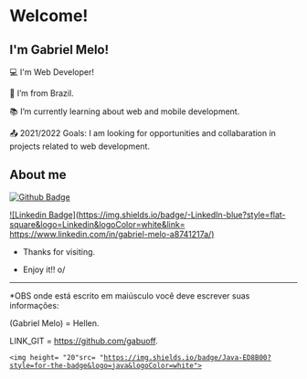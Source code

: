 # Welcome!

 

## I'm Gabriel Melo!

 

:computer: I'm Web Developer!

:house_with_garden: I’m from Brazil.

:books: I’m currently learning about web and mobile development.

:outbox_tray: 2021/2022 Goals: I am looking for opportunities and collabaration in projects related to web development.


## About me

[![Github Badge](https://img.shields.io/badge/-Github-000?style=flat-square&logo=Github&logoColor=white&link=https://github.com/gabuoff)](https://github.com/gabuoff)

[![Linkedin Badge](https://img.shields.io/badge/-LinkedIn-blue?style=flat-square&logo=Linkedin&logoColor=white&link= https://www.linkedin.com/in/gabriel-melo-a8741217a/)](https://www.linkedin.com/in/gabriel-melo-a8741217a/)



- Thanks for visiting.

- Enjoy it!! o/

----------------------------------------------------------------------------------

*OBS onde está escrito em maiúsculo você deve escrever suas informações:

(Gabriel Melo) = Hellen.

LINK_GIT = https://github.com/gabuoff.

<code><img height= "20"src= "https://img.shields.io/badge/Java-ED8B00?style=for-the-badge&logo=java&logoColor=white"></code>
